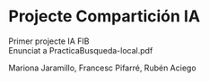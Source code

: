 # Projecte Compartición IA

Primer projecte IA FIB\
Enunciat a PracticaBusqueda-local.pdf

Mariona Jaramillo, Francesc Pifarré, Rubén Aciego
